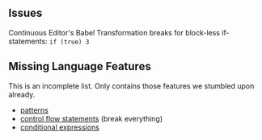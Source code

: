 ## Issues
Continuous Editor's Babel Transformation breaks for block-less if-statements:
`if (true) 3`

## Missing Language Features
This is an incomplete list. Only contains those features we stumbled upon already.
- [patterns](https://github.com/babel/babel/blob/master/packages/babel-parser/ast/spec.md#patterns)
- [control flow statements](https://github.com/babel/babel/blob/master/packages/babel-parser/ast/spec.md#control-flow) (break everything)
- [conditional expressions](https://github.com/babel/babel/blob/master/packages/babel-parser/ast/spec.md#conditionalexpression)